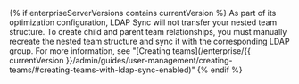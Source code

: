 {% if enterpriseServerVersions contains currentVersion %}
As part of its optimization configuration, LDAP Sync will not transfer your nested team structure. To create child and parent team relationships, you must manually recreate the nested team structure and sync it with the corresponding LDAP group. For more information, see "[Creating teams](/enterprise/{{ currentVersion }}/admin/guides/user-management/creating-teams/#creating-teams-with-ldap-sync-enabled)"
{% endif %}